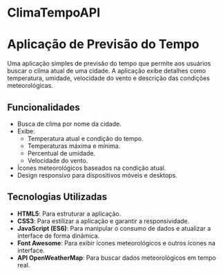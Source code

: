 # ClimaTempoAPI
# Aplicação de Previsão do Tempo

Uma aplicação simples de previsão do tempo que permite aos usuários buscar o clima atual de uma cidade. A aplicação exibe detalhes como temperatura, umidade, velocidade do vento e descrição das condições meteorológicas.

## Funcionalidades

- Busca de clima por nome da cidade.
- Exibe:
  - Temperatura atual e condição do tempo.
  - Temperaturas máxima e mínima.
  - Percentual de umidade.
  - Velocidade do vento.
- Ícones meteorológicos baseados na condição atual.
- Design responsivo para dispositivos móveis e desktops.

## Tecnologias Utilizadas

- **HTML5**: Para estruturar a aplicação.
- **CSS3**: Para estilizar a aplicação e garantir a responsividade.
- **JavaScript (ES6)**: Para manipular o consumo de dados e atualizar a interface de forma dinâmica.
- **Font Awesome**: Para exibir ícones meteorológicos e outros ícones na interface.
- **API OpenWeatherMap**: Para buscar dados meteorológicos em tempo real.



